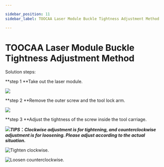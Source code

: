 ```yaml
---

sidebar_position: 11
sidebar_label: TOOCAA Laser Module Buckle Tightness Adjustment Method

---
```

# TOOCAA Laser Module Buckle Tightness Adjustment Method
Solution steps:

**step 1 **Take out the laser module.

![](http://wiki-toocaa.oss-cn-hongkong.aliyuncs.com/%E6%BF%80%E5%85%89%E6%A8%A1%E7%BB%84%E6%8C%89%E5%AE%89%E8%A3%85%E6%8B%86%E5%8D%B8/A10.jpg)

**step 2 **Remove the outer screw and the tool lock arm.

![](http://wiki-toocaa.oss-cn-hongkong.aliyuncs.com/%E6%BF%80%E5%85%89%E6%A8%A1%E7%BB%84%E6%8C%89%E5%AE%89%E8%A3%85%E6%8B%86%E5%8D%B8/A11.jpg)

**step 3 **Adjust the tightness of the screw inside the tool carriage.

![](http://wiki-toocaa.oss-cn-hongkong.aliyuncs.com/call.png)_**TIPS**_**：**_**Clockwise adjustment is for tightening, and counterclockwise adjustment is for loosening. Please adjust according to the actual situation.**_

![Tighten clockwise.](http://wiki-toocaa.oss-cn-hongkong.aliyuncs.com/%E6%BF%80%E5%85%89%E6%A8%A1%E7%BB%84%E6%8C%89%E5%AE%89%E8%A3%85%E6%8B%86%E5%8D%B8/A12.png)

![Loosen counterclockwise.](http://wiki-toocaa.oss-cn-hongkong.aliyuncs.com/%E6%BF%80%E5%85%89%E6%A8%A1%E7%BB%84%E6%8C%89%E5%AE%89%E8%A3%85%E6%8B%86%E5%8D%B8/A13.png)

